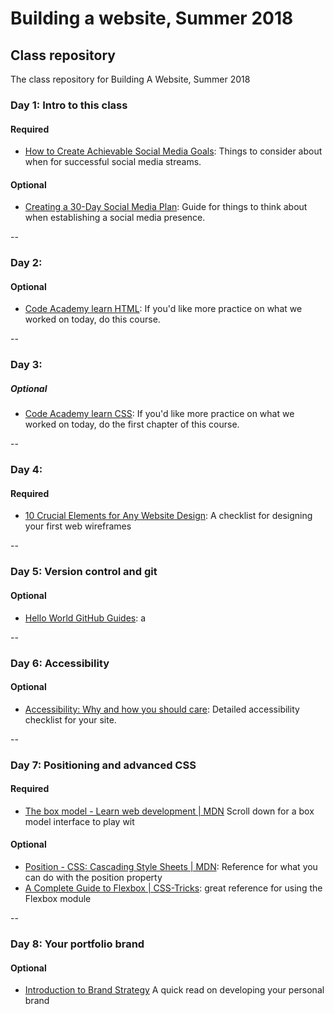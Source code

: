 # Building a website, Summer 2018
## Class repository
The class repository for Building A Website, Summer 2018

### Day 1: Intro to this class
#### Required
+ [How to Create Achievable Social Media Goals](https://sproutsocial.com/insights/social-media-goals/): Things to consider about when for successful social media streams.

#### Optional
+ [Creating a 30-Day Social Media Plan](https://sproutsocial.com/insights/guides/social-media-plan/?utm_medium=Email&utm_source=Sprout+Social&utm_content=Sprout+News+20180703&utm_campaign=LN&utm_term=button1): Guide for things to think about when establishing a social media presence.

--

### Day 2: 
#### Optional
+ [Code Academy learn HTML](https://www.codecademy.com/courses/learn-html-elements): If you'd like more practice on what we worked on today, do this course.

--

### Day 3:
##### Optional
+ [Code Academy learn CSS](https://www.codecademy.com/learn/learn-css): If you'd like more practice on what we worked on today, do the first chapter of this course.

--

### Day 4:
#### Required
+ [10 Crucial Elements for Any Website Design](https://mayvendev.com/blog/10-crucial-elements-for-any-website-design): A checklist for designing your first web wireframes

--

### Day 5: Version control and git
#### Optional
+ [Hello World GitHub Guides](https://guides.github.com/activities/hello-world/): a 

--
### Day 6: Accessibility
#### Optional
+ [Accessibility: Why and how you should care](https://medium.com/stink-studios/accessibility-why-and-how-you-should-care-50da5ae666ff): Detailed accessibility checklist for your site.

--

### Day 7: Positioning and advanced CSS
#### Required
+ [The box model - Learn web development | MDN](https://developer.mozilla.org/en-US/docs/Learn/CSS/Introduction_to_CSS/Box_model) Scroll down for a box model interface to play wit

#### Optional
+ [Position - CSS: Cascading Style Sheets | MDN](https://developer.mozilla.org/en-US/docs/Web/CSS/position): Reference for what you can do with the position property
+ [A Complete Guide to Flexbox | CSS-Tricks](https://css-tricks.com/snippets/css/a-guide-to-flexbox/): great reference for using the Flexbox module

--

### Day 8: Your portfolio brand
#### Optional
+ [Introduction to Brand Strategy](https://aytm.com/blog/research-junction/introduction-to-brand-strategy-part-1/) A quick read on developing your personal brand
